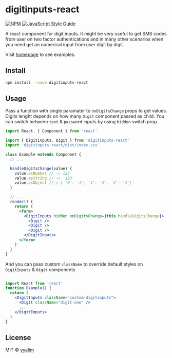 # digitinputs-react
[![NPM](https://img.shields.io/npm/v/digitinputs-react.svg)](https://www.npmjs.com/package/digitinputs-react) [![JavaScript Style Guide](https://img.shields.io/badge/code_style-standard-brightgreen.svg)](https://standardjs.com)

A react component for digit inputs. It might be very useful to get SMS codes from user on two factor authentications and in many other scenarios when you need get an numerical input from user digit by digit.

Visit [homepage](https://yyalim.github.io/digitinputs-react/) to see examples.

## Install

```bash
npm install --save digitinputs-react
```

## Usage 

Pass a function with single paramater to ```onDigitsChange``` props to get values. Digits lenght depends on how many ```Digit``` component passed as child. You can switch between ```text``` & ```password``` inputs by using ```hidden``` switch prop.

```jsx
import React, { Component } from 'react'

import { DigitInputs, Digit } from 'digitinputs-react'
import 'digitinputs-react/dist/index.css'

class Example extends Component {
  // ...

  handleDigitsChange(value) {
    value.asNumber // -> 123
    value.asString // -> '123'
    value.asObject //-> { '0': '1', '1': '2', '2': '3'}
  }

  // ...
  render() {
    return (
      <form>
        <DigitInputs hidden onDigitsChange={this.handleDigitsChange}>
          <Digit />
          <Digit />
          <Digit />
        </DigitInputs>
      </form>
    )
  }
}
```

And you can pass custom ```className``` to override default styles on ```DigitInputs``` & ```Digit``` components

```jsx

import React from 'react'
function Example() {
  return (
    <DigitInputs className="custom-digitinputs">
      <Digit className="digit-one" />
      ...
    </DigitInputs>
  )
}
```

## License

MIT © [yyalim](https://github.com/yyalim)
